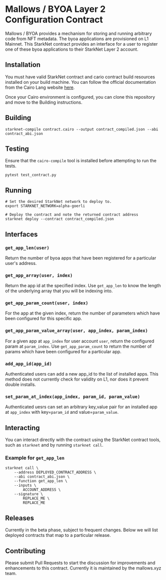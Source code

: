 # Mallows / BYOA Layer 2 Configuration Contract

Mallows / BYOA provides a mechanism for storing and running arbitrary code from NFT metadata. The byoa applications are provisioned on L1 Mainnet. This StarkNet contract provides an interface for a user to register one of these byoa applications to their StarkNet Layer 2 account.

## Installation
You must have valid StarkNet contract and cario contract build resources installed on your build machine. You can follow the official documentation from the Cairo Lang website [here](https://www.cairo-lang.org/docs/quickstart.html).

Once your Cairo environment is configured, you can clone this repository and move to the Building instructions.

## Building
```
starknet-compile contract.cairo --output contract_compiled.json --abi contract_abi.json
```

## Testing
Ensure that the `cairo-compile` tool is installed before attempting to run the tests.
```
pytest test_contract.py
```

## Running
```
# Set the desired StarkNet network to deploy to.
export STARKNET_NETWORK=alpha-goerli

# Deploy the contract and note the returned contract address
starknet deploy --contract contract_compiled.json
```

## Interfaces
### `get_app_len(user)`
Return the number of byoa apps that have been registered for a particular user's address.

### `get_app_array(user, index)`
Return the app id at the specified index.  Use `get_app_len` to know the length of the underlying array that you will be indexing into.

### `get_app_param_count(user, index)`
For the app at the given index, return the number of parameters which have been configured for this specific app.

### `get_app_param_value_array(user, app_index, param_index)`
For a given app at `app_index` for user account `user`, return the configured param at `param_index`. Use `get_app_param_count` to return the number of params which have been configured for a particular app.

### `add_app_id(app_id)` 
Authenticated users can add a new app_id to the list of installed apps. This method does not currently check for validity on L1, nor does it prevent double installs.

### `set_param_at_index(app_index, param_id, param_value)`
Authenticated uesrs can set an arbitrary key,value pair for an installed app at `app_index` with key=`param_id` and value=`param_value`.

## Interacting
You can interact directly with the contract using the StarkNet contract tools, such as `starknet` and by running `starknet call`.

### Example for `get_app_len`
```
starknet call \
    --address DEPLOYED_CONTRACT_ADDRESS \
    --abi contract_abi.json \
    --function get_app_len \
    --inputs \
        ACCOUNT_ADDRESS \
    --signature \
        REPLACE_ME \
        REPLACE_ME
```

## Releases
Currently in the beta phase, subject to frequent changes. Below we will list deployed contracts that map to a particular release.

## Contributing
Please submit Pull Requests to start the discussion for improvements and enhancements to this contract. Currently it is maintained by the mallows.xyz team.

